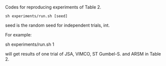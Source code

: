 Codes for reproducing experiments of  Table 2.

```
sh experiments/run.sh [seed]
```

seed is the random seed for independent trials, int.

For example: 

sh  experiments/run.sh 1

will get results of one trial of JSA, VIMCO, ST Gumbel-S. and ARSM in Table 2. 



 